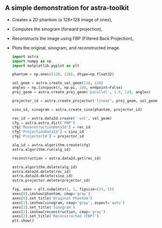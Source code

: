 ## A simple demonstration for astra-toolkit
- Creates a 2D phantom (a 128×128 image of ones),
- Computes the sinogram (forward projection),
- Reconstructs the image using FBP (Filtered Back Projection),
- Plots the original, sinogram, and reconstructed image.

  ```py
  import astra
  import numpy as np
  import matplotlib.pyplot as plt

  phantom = np.ones((128, 128), dtype=np.float32)

  vol_geom = astra.create_vol_geom(128, 128)
  angles = np.linspace(0, np.pi, 180, endpoint=False)
  proj_geom = astra.create_proj_geom('parallel', 1.0, 128, angles)

  projector_id = astra.create_projector('linear', proj_geom, vol_geom)

  sino_id, sinogram = astra.create_sino(phantom, projector_id)

  rec_id = astra.data2d.create('-vol', vol_geom)
  cfg = astra.astra_dict('FBP')
  cfg['ReconstructionDataId'] = rec_id
  cfg['ProjectionDataId'] = sino_id
  cfg['ProjectorId'] = projector_id

  alg_id = astra.algorithm.create(cfg)
  astra.algorithm.run(alg_id)

  reconstruction = astra.data2d.get(rec_id)

  astra.algorithm.delete(alg_id)
  astra.data2d.delete(rec_id)
  astra.data2d.delete(sino_id)
  astra.projector.delete(projector_id)

  fig, axes = plt.subplots(1, 3, figsize=(15, 5))
  axes[0].imshow(phantom, cmap='gray')
  axes[0].set_title('Original Phantom')
  axes[1].imshow(sinogram, cmap='gray', aspect='auto')
  axes[1].set_title('Sinogram')
  axes[2].imshow(reconstruction, cmap='gray')
  axes[2].set_title('Reconstructed (FBP)')
  plt.show()
  ```
